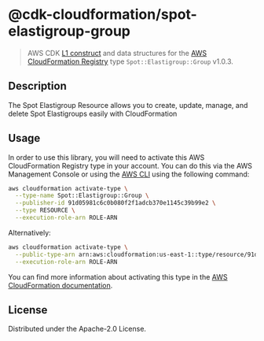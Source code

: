 # @cdk-cloudformation/spot-elastigroup-group

> AWS CDK [L1 construct] and data structures for the [AWS CloudFormation Registry] type `Spot::Elastigroup::Group` v1.0.3.

[L1 construct]: https://docs.aws.amazon.com/cdk/latest/guide/constructs.html
[AWS CloudFormation Registry]: https://docs.aws.amazon.com/AWSCloudFormation/latest/UserGuide/registry.html

## Description

The Spot Elastigroup Resource allows you to create, update, manage, and delete Spot Elastigroups easily with CloudFormation

## Usage

In order to use this library, you will need to activate this AWS CloudFormation Registry type in your account. You can do this via the AWS Management Console or using the [AWS CLI](https://aws.amazon.com/cli/) using the following command:

```sh
aws cloudformation activate-type \
  --type-name Spot::Elastigroup::Group \
  --publisher-id 91d05981c6c0b080f2f1adcb370e1145c39b99e2 \
  --type RESOURCE \
  --execution-role-arn ROLE-ARN
```

Alternatively:

```sh
aws cloudformation activate-type \
  --public-type-arn arn:aws:cloudformation:us-east-1::type/resource/91d05981c6c0b080f2f1adcb370e1145c39b99e2/Spot-Elastigroup-Group \
  --execution-role-arn ROLE-ARN
```

You can find more information about activating this type in the [AWS CloudFormation documentation](https://docs.aws.amazon.com/AWSCloudFormation/latest/UserGuide/registry-public.html).

## License

Distributed under the Apache-2.0 License.
